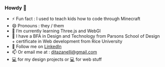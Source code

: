 ### Howdy 👋

- ⚡ Fun fact : I used to teach kids how to code through Minecraft
- 😄 Pronouns : they / them
- 🌱 I’m currently learning Three.js and WebGl
- 🔭 I have a BFA in Design and Technology from Parsons School of Design + certificate in Web development from Rice University
- 📱 Follow me on [LinkedIn](www.linkedin.com/in/dita-zanelli)
- 📫 Or email me at : ditazanelli@gmail.com
- [💻](ditzit.com) for my design projects or [💻](https://ditazan.github.io/webdev_portfolio/) for web stuff

